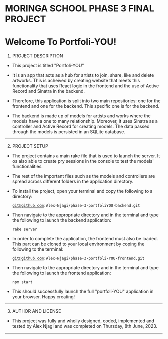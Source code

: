 # MORINGA SCHOOL PHASE 3 FINAL PROJECT

<h1>Welcome To Portfoli-YOU!</h1>

1. PROJECT DESCRIPTION
+ This project is titled "Portfoli-YOU"

+ It is an app that acts as a hub for artists to join, share, like and delete artworks. This is acheived by creating website that meets this functionality that uses React logic in the frontend and the use of Active Record and Sinatra in the backend.

+ Therefore, this application is split into two main repositories: one for the frontend and one for the backend. This specific one is for the backend.

+ The backend is made up of models for artists and works where the models have a one to many relationship. Moreover, it uses Sinatra as a controller and Active Record for creating models. The data passed through the models is persisted in an SQLite database.

------------------------------------------------------------------------------------------------

2. PROJECT SETUP
+ The project contains a main rake file that is used to launch the server. It os also able to create pry sessions in the console to test the models' functionalities.

+ The rest of the important files such as the models and controllers are spread across different folders in the application directory.

+ To install the project, open your terminal and copy the following to a directory:

    <code>git@github.com:Alex-Njagi/phase-3-portfoliYOU-backend.git</code>

+ Then navigate to the appropriate directory and in the terminal and type the following to launch the backend application:

     <code>rake server</code>
     
+ In order to complete the application, the frontend must also be loaded. This part can be cloned to your local environment by coping the following to the terminal:

    <code>git@github.com:Alex-Njagi/phase-3-portfoli-YOU-frontend.git</code>
    
+ Then navigate to the appropriate directory and in the terminal and type the following to launch the frontend application:

     <code>npm start</code>
     
+ This should successfully launch the full "portfoli-YOU" application in your browser. Happy creating!

------------------------------------------------------------------------------------------------

3. AUTHOR AND LICENSE
+ This project was fully and wholly designed, coded, implemented and tested by Alex Njagi and was completed on Thursday, 8th June, 2023.

------------------------------------------------------------------------------------------------
